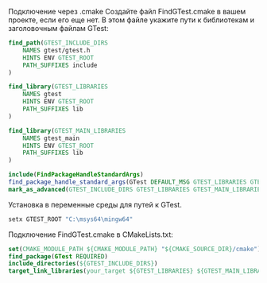 Подключение через .cmake
Создайте файл FindGTest.cmake в вашем проекте, если его еще нет. В этом файле укажите пути к библиотекам и заголовочным файлам GTest:

```cmake
find_path(GTEST_INCLUDE_DIRS
    NAMES gtest/gtest.h
    HINTS ENV GTEST_ROOT
    PATH_SUFFIXES include
)

find_library(GTEST_LIBRARIES
    NAMES gtest
    HINTS ENV GTEST_ROOT
    PATH_SUFFIXES lib
)

find_library(GTEST_MAIN_LIBRARIES
    NAMES gtest_main
    HINTS ENV GTEST_ROOT
    PATH_SUFFIXES lib
)

include(FindPackageHandleStandardArgs)
find_package_handle_standard_args(GTest DEFAULT_MSG GTEST_LIBRARIES GTEST_INCLUDE_DIRS GTEST_MAIN_LIBRARIES)
mark_as_advanced(GTEST_INCLUDE_DIRS GTEST_LIBRARIES GTEST_MAIN_LIBRARIES)
```

Установка в переменные среды для путей к GTest.

```sh
setx GTEST_ROOT "C:\msys64\mingw64"
```
Подключение FindGTest.cmake в CMakeLists.txt:

```cmake
set(CMAKE_MODULE_PATH ${CMAKE_MODULE_PATH} "${CMAKE_SOURCE_DIR}/cmake")
find_package(GTest REQUIRED)
include_directories(${GTEST_INCLUDE_DIRS})
target_link_libraries(your_target ${GTEST_LIBRARIES} ${GTEST_MAIN_LIBRARIES})
```